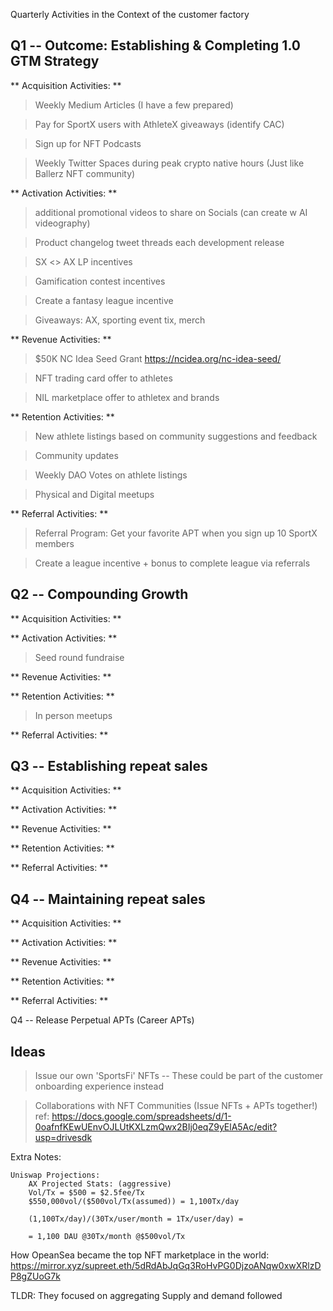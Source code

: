 Quarterly Activities in the Context of the customer factory

Q1 -- Outcome: Establishing & Completing 1.0 GTM Strategy
-----------------------------------------------------------------

** Acquisition Activities: **
> Weekly Medium Articles (I have a few prepared)

> Pay for SportX users with AthleteX giveaways (identify CAC)

> Sign up for NFT Podcasts

> Weekly Twitter Spaces during peak crypto native hours (Just like Ballerz NFT community)

** Activation Activities: **
> additional promotional videos to share on Socials (can create w AI videography)

> Product changelog tweet threads each development release

> SX <> AX LP incentives

> Gamification contest incentives

> Create a fantasy league incentive

> Giveaways: AX, sporting event tix, merch


** Revenue Activities: **
> $50K NC Idea Seed Grant https://ncidea.org/nc-idea-seed/

> NFT trading card offer to athletes

> NIL marketplace offer to athletex and brands


** Retention Activities: **
> New athlete listings based on community suggestions and feedback

> Community updates

> Weekly DAO Votes on athlete listings

> Physical and Digital meetups 




** Referral Activities: **
> Referral Program: Get your favorite APT when you sign up 10 SportX members

> Create a league incentive + bonus to complete league via referrals



Q2 -- Compounding Growth
-----------------------------------------------------------------

** Acquisition Activities: **

** Activation Activities: **
> Seed round fundraise


** Revenue Activities: **

** Retention Activities: **
> In person meetups 

** Referral Activities: **

Q3 -- Establishing repeat sales
-----------------------------------------------------------------

** Acquisition Activities: **

** Activation Activities: **

** Revenue Activities: **

** Retention Activities: **

** Referral Activities: **


Q4 -- Maintaining repeat sales
-----------------------------------------------------------------

** Acquisition Activities: **

** Activation Activities: **

** Revenue Activities: **

** Retention Activities: **

** Referral Activities: **

Q4 -- Release Perpetual APTs (Career APTs)




Ideas
-------------

 > Issue our own 'SportsFi' NFTs -- These could be part of the customer onboarding experience instead
 > 
 > 

 > Collaborations with NFT Communities (Issue NFTs + APTs together!) ref: https://docs.google.com/spreadsheets/d/1-0oafnfKEwUEnvOJLUtKXLzmQwx2BIj0eqZ9yElA5Ac/edit?usp=drivesdk



Extra Notes:

    Uniswap Projections:
        AX Projected Stats: (aggressive)
        Vol/Tx = $500 = $2.5fee/Tx
        $550,000vol/($500vol/Tx(assumed)) = 1,100Tx/day

        (1,100Tx/day)/(30Tx/user/month = 1Tx/user/day) =

        = 1,100 DAU @30Tx/month @$500vol/Tx


How OpeanSea became the top NFT marketplace in the world:
 https://mirror.xyz/supreet.eth/5dRdAbJqGq3RoHvPG0DjzoANqw0xwXRlzDP8gZUoG7k

TLDR: They focused on aggregating Supply and demand followed
